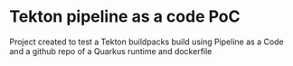 #  Tekton pipeline as a code PoC

Project created to test a Tekton buildpacks build using Pipeline as a Code and a github repo of a Quarkus runtime and dockerfile